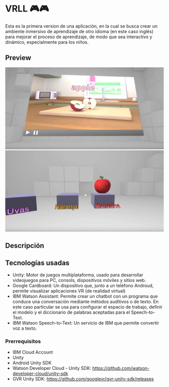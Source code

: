 # VRLL 🎮🎮
Esta es la primera version de una aplicación, en la cual se busca crear un ambiente inmersivo de aprendizaje de otro idioma (en este caso inglés) para mejorar el proceso de aprendizaje, de modo que sea interactivo y dinámico, especialmente para los niños.

## Preview
![Preview](https://raw.githubusercontent.com/VivianGomez/VRLL/master/Assets/1.PNG)
![Preview](https://raw.githubusercontent.com/VivianGomez/VRLL/master/Assets/2.PNG)

## Descripción

## Tecnologías usadas

- Unity: Motor de juegos multiplataforma, usado para desarrollar videojuegos para PC, consols, dispositivos móviles y sitios web.  
- Google Cardboard: Un dispositivo que, junto a un teléfono Androud, permite visualizar aplicaciones VR (de realidad virtual) 
- IBM Watson Assistant: Permite crear un chatbot con un programa que conduce una conversación mediante métodos auditivos o de texto.
  En este caso particular se usa para configurar el espacio de trabajo, definir el modelo y el diccionario de palabras aceptadas para el    Speech-to-Text.
- IBM Watson Speech-to-Text: Un servicio de IBM que permite convertir voz a texto.

### Prerrequisitos

- IBM Cloud Account
- Unity
- Android Unity SDK
- Watson Developer Cloud - Unity SDK: https://github.com/watson-developer-cloud/unity-sdk
- GVR Unity SDK: https://github.com/googlevr/gvr-unity-sdk/releases


